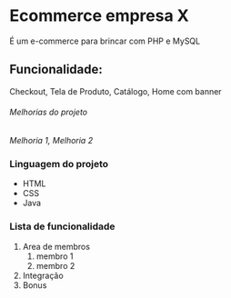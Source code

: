 # Ecommerce **empresa X**
É um e-commerce para brincar com PHP e MySQL

## Funcionalidade:
Checkout, Tela de Produto, Catálogo, Home com banner


###### Melhorias do projeto
_Melhoria 1, Melhoria 2_

### Linguagem do projeto
* HTML
* CSS
* Java
### Lista de funcionalidade
1. Area de membros
    1. membro 1
    2. membro 2
2. Integração
3. Bonus